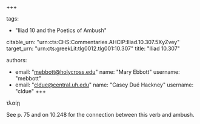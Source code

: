 +++

tags:
- "Iliad 10 and the Poetics of Ambush"

citable_urn: "urn:cts:CHS:Commentaries.AHCIP:Iliad.10.307.5XyZvey"
target_urn: "urn:cts:greekLit:tlg0012.tlg001:10.307"
title: "Iliad 10.307"

authors:
- email: "mebbott@holycross.edu"
  name: "Mary Ebbott"
  username: "mebbott"
- email: "cldue@central.uh.edu"
  name: "Casey Dué Hackney"
  username: "cldue"
+++

<p>τλαίῃ  </p><p>See p. 75 and on 10.248 for the connection between this verb and ambush. </p>
